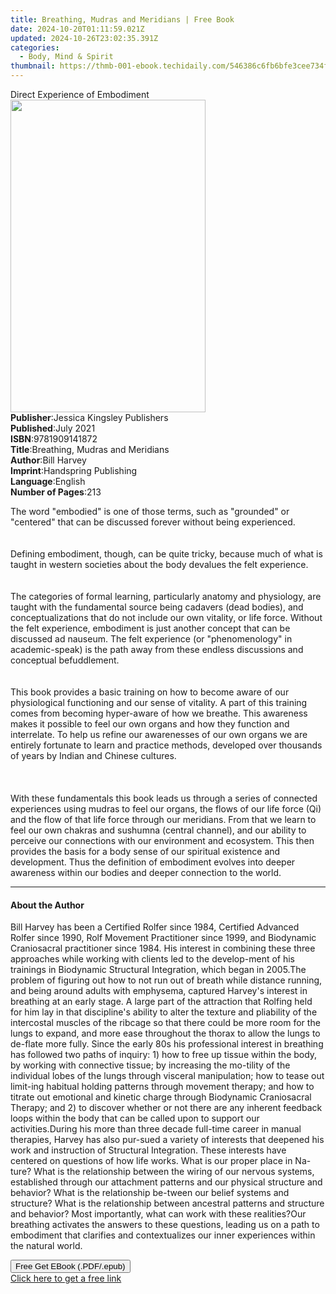 ```yaml
---
title: Breathing, Mudras and Meridians | Free Book
date: 2024-10-20T01:11:59.021Z
updated: 2024-10-26T23:02:35.391Z
categories:
  - Body, Mind & Spirit
thumbnail: https://thmb-001-ebook.techidaily.com/546386c6fb6bfe3cee734fe5dbb6e26cd95b02b051c9ecac9f4620bd8c97fc4e.jpg
---
```

<main id="book-container">
  <div class="flex flex-col">
    <div class="book-brief flex-1 py-6 px-4 sm:p-6 md:py-10 md:px-8">
      <!-- brief-->
      <div class="book-brief-main">Direct Experience of Embodiment</div>
    </div>
    <div
      class="book-meta-info flex-1 grid gap-4 col-start-1 col-end-3 row-start-1 sm:mb-6 sm:grid-cols-4 lg:gap-6 lg:col-start-2 lg:row-end-6 lg:row-span-6 lg:mb-0"
    >
      <div
        class="book-meta-info-left place-content-center mt-4 p-4 text-sm leading-6 col-start-2 col-span-2 dark:text-slate-400"
      >
        <img
          class="w-full h-500 object-cover rounded-lg sm:h-255 sm:col-span-2 lg:col-span-full"
          src="https://img-001-ebook.techidaily.com/87c5942f6c74dde95a1cc2c821b11ae40a274c9e9d7f3cd34516b2ee0885444f.jpg"
          alt=""
          width="312"
          height="500"
        />
      </div>
      <div
        class="book-meta-info-right mt-2 col-start-1 row-start-2 col-span-3 self-center"
      >
        <!-- meta data  -->
        <div class="flex flex-col px-4 md:px-8">
          <div class="flex-1">
            <strong>Publisher</strong>:<span class="px-2"
              >Jessica Kingsley Publishers</span
            >
          </div>
          <div class="flex-1">
            <strong>Published</strong>:<span class="px-2">July 2021</span>
          </div>
          <div class="flex-1">
            <strong>ISBN</strong>:<span class="px-2">9781909141872</span>
          </div>
          <div class="flex-1">
            <strong>Title</strong>:<span class="px-2"
              >Breathing, Mudras and Meridians</span
            >
          </div>
          <div class="flex-1">
            <strong>Author</strong>:<span class="px-2">Bill Harvey</span>
          </div>
          <div class="flex-1">
            <strong>Imprint</strong>:<span class="px-2"
              >Handspring Publishing</span
            >
          </div>
          <div class="flex-1">
            <strong>Language</strong>:<span class="px-2">English</span>
          </div>
          <div class="flex-1">
            <strong>Number of Pages</strong>:<span class="px-2">213</span>
          </div>
        </div>
      </div>
    </div>
    <div class="book-description flex-1 py-6 px-4 sm:p-6 md:py-10 md:px-8">
      <div class="book-description-main">
        <div accordion-content="" id="description">
          <p>
            The word "embodied" is one of those terms, such as "grounded" or
            "centered" that can be discussed forever without being
            experienced.<br /><br /><br />Defining embodiment, though, can be
            quite tricky, because much of what is taught in western societies
            about the body devalues the felt experience. <br /><br /><br />The
            categories of formal learning, particularly anatomy and physiology,
            are taught with the fundamental source being cadavers (dead bodies),
            and conceptualizations that do not include our own vitality, or life
            force. Without the felt experience, embodiment is just another
            concept that can be discussed ad nauseum. The felt experience (or
            "phenomenology" in academic-speak) is the path away from these
            endless discussions and conceptual befuddlement.<br /><br /><br />This
            book provides a basic training on how to become aware of our
            physiological functioning and our sense of vitality. A part of this
            training comes from becoming hyper-aware of how we breathe. This
            awareness makes it possible to feel our own organs and how they
            function and interrelate. To help us refine our awarenesses of our
            own organs we are entirely fortunate to learn and practice methods,
            developed over thousands of years by Indian and Chinese cultures.<br /><br /><br /><br />
            With these fundamentals this book leads us through a series of
            connected experiences using mudras to feel our organs, the flows of
            our life force (Qi) and the flow of that life force through our
            meridians. From that we learn to feel our own chakras and sushumna
            (central channel), and our ability to perceive our connections with
            our environment and ecosystem. This then provides the basis for a
            body sense of our spiritual existence and development. Thus the
            definition of embodiment evolves into deeper awareness within our
            bodies and deeper connection to the world.
          </p>
        </div>
        <div class="accordion-fader"></div>
      </div>
    </div>
    <div class="book-excerpts flex-1 py-6 px-4 sm:p-6 md:py-10 md:px-8">
      <!-- excerpts-->
      <div class="book-excerpts-main">
        <hr />
        <h4 class="placeholder placeholder-heading">
          <span>About the Author</span>
        </h4>
        <p>
          Bill Harvey has been a Certified Rolfer since 1984, Certified Advanced
          Rolfer since 1990, Rolf Movement Practitioner since 1999, and
          Biodynamic Craniosacral practitioner since 1984. His interest in
          combining these three approaches while working with clients led to the
          develop-ment of his trainings in Biodynamic Structural Integration,
          which began in 2005.The problem of figuring out how to not run out of
          breath while distance running, and being around adults with emphysema,
          captured Harvey's interest in breathing at an early stage. A large
          part of the attraction that Rolfing held for him lay in that
          discipline's ability to alter the texture and pliability of the
          intercostal muscles of the ribcage so that there could be more room
          for the lungs to expand, and more ease throughout the thorax to allow
          the lungs to de-flate more fully. Since the early 80s his professional
          interest in breathing has followed two paths of inquiry: 1) how to
          free up tissue within the body, by working with connective tissue; by
          increasing the mo-tility of the individual lobes of the lungs through
          visceral manipulation; how to tease out limit-ing habitual holding
          patterns through movement therapy; and how to titrate out emotional
          and kinetic charge through Biodynamic Craniosacral Therapy; and 2) to
          discover whether or not there are any inherent feedback loops within
          the body that can be called upon to support our activities.During his
          more than three decade full-time career in manual therapies, Harvey
          has also pur-sued a variety of interests that deepened his work and
          instruction of Structural Integration. These interests have centered
          on questions of how life works. What is our proper place in Na-ture?
          What is the relationship between the wiring of our nervous systems,
          established through our attachment patterns and our physical structure
          and behavior? What is the relationship be-tween our belief systems and
          structure? What is the relationship between ancestral patterns and
          structure and behavior? Most importantly, what can work with these
          realities?Our breathing activates the answers to these questions,
          leading us on a path to embodiment that clarifies and contextualizes
          our inner experiences within the natural world.
        </p>
      </div>
    </div>
    <div
      class="book-about-author flex-1 py-6 px-4 sm:p-6 md:py-10 md:px-8"
    ></div>
    <div class="book-free-get flex-1 py-6 px-4 sm:p-6 md:py-10 md:px-8">
      <button
        id="btn-free-get"
        class="bg-blue-500 hover:bg-blue-700 text-white font-bold py-2 px-4 rounded"
      >
        Free Get EBook (.PDF/.epub)
      </button>
      <div id="countdown-display" class="px-2 text-lg mt-2"></div>
      <a
        id="free-link"
        class="hidden bg-blue-500 hover:bg-blue-700 text-white font-bold py-2 px-4 rounded"
        href="https://www.ebooks.com/en-us/book/210528144/breathing-mudras-and-meridians/bill-harvey/"
        target="_blank"
        >Click here to get a free link</a
      >
    </div>
    <script>
      let countdownTime = 0;
      let countdownInterval = null;
      document
        .getElementById('btn-free-get')
        .addEventListener('click', startCountdown);
      function startCountdown() {
        countdownTime = new Date().getTime() + 60000 * 3;
        countdownInterval = setInterval(updateCountdown, 1000);
        document.getElementById('btn-free-get').disabled = true;
        document
          .getElementById('btn-free-get')
          .classList.add('bg-gray-500', 'cursor-not-allowed');
      }
      function updateCountdown() {
        let currentTime = new Date().getTime();
        let timeLeft = countdownTime - currentTime;
        let secondsLeft = Math.floor(timeLeft / 1000);
        document.getElementById('countdown-display').innerHTML =
          `Remaining time: ${secondsLeft} seconds.`;
        if (secondsLeft <= 0) {
          clearInterval(countdownInterval);
          document.getElementById('btn-free-get').classList.add('hidden');
          document.getElementById('free-link').classList.remove('hidden');
          document.getElementById('countdown-display').innerHTML = '';
        }
      }
    </script>
  </div>
</main>

<ins class="adsbygoogle"
      style="display:block"
      data-ad-client="ca-pub-7571918770474297"
      data-ad-slot="8358498916"
      data-ad-format="auto"
      data-full-width-responsive="true"></ins>
    